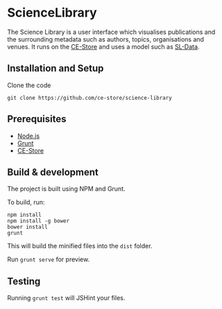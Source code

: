 # ScienceLibrary

The Science Library is a user interface which visualises publications and the surrounding metadata such as authors, topics, organisations and venues. It runs on the [CE-Store](https://github.com/ce-store/ce-store/) and uses a model such as [SL-Data](https://github.com/ce-store/sl-data).

## Installation and Setup

Clone the code

```
git clone https://github.com/ce-store/science-library
```

## Prerequisites

* [Node.js](https://nodejs.org/en/)
* [Grunt](http://gruntjs.com/)
* [CE-Store](https://github.com/ce-store/ce-store/)

## Build & development

The project is built using NPM and Grunt. 

To build, run:

```
npm install
npm install -g bower
bower install
grunt
```

This will build the minified files into the `dist` folder.

Run `grunt serve` for preview.

## Testing

Running `grunt test` will JSHint your files.
